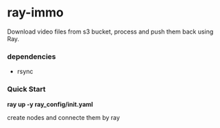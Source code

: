 # ray-immo

Download video files from s3 bucket, process and push them back using Ray.

### **dependencies**
* rsync 

### Quick Start

**ray up -y ray_config/init.yaml**

create nodes and connecte them by ray